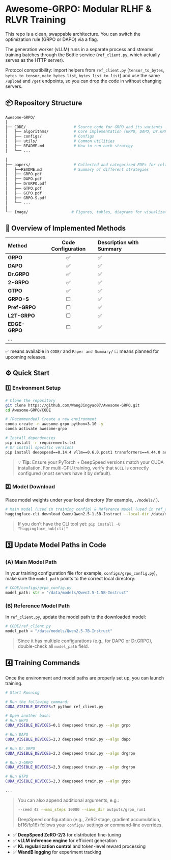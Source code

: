 # Awesome-GRPO: Modular RLHF & RLVR Training


This repo is a clean, swappable architecture. You can switch the optimization rule (GRPO or DAPO) via a flag. 

The generation worker (vLLM) runs in a separate process and streams training batches through the Bottle service (`ref_client.py`, which actually serves as the HTTP server).

Protocol compatibility: import helpers from `ref_client.py` (`tensor_to_bytes`, `bytes_to_tensor`, `make_bytes_list`, `bytes_list_to_list`) and use the same `/upload` and `/get` endpoints, so you can drop the code in without changing servers.



## 📦 Repository Structure

```bash
Awesome-GRPO/
│
├── CODE/                     # Source code for GRPO and its variants
│   ├── algorithms/           # Core implementation (GRPO, DAPO, Dr.GRPO etc.)
│   ├── configs/              # Configs
│   ├── utils/                # Common utilities
│   ├── README.md             # How to run each strategy
│   └── ...

│
├── papers/                   # Collected and categorized PDFs for related research
│   ├──README.md              # Summary of different strategies
│   ├── GRPO.pdf
│   ├── DAPO.pdf
│   ├── DrGRPO.pdf
│   ├── GTPO.pdf
│   ├── GCPO.pdf
│   ├── GRPO-S.pdf
│   └── ...
│
└── Image/                   # Figures, tables, diagrams for visualization
````



## 🧠 Overview of Implemented Methods

| Method        | Code Configuration | Description with Summary |
| :------------ | :----------------: | :----------------------- |
| **GRPO**      |         ✅          | ✅                        |
| **DAPO**      |         ✅          | ✅                        |
| **Dr.GRPO**   |         ✅          | ✅                        |
| **2-GRPO** |         ✅          | ✅                        |
| **GTPO**      |         ✅          | ✅                        |
| **GRPO-S**    |         ☐          | ✅                        |
| **Pref-GRPO** |         ☐          | ✅                        |
| **L2T-GRPO** |         ☐          | ✅                        |
| **EDGE-GRPO** |         ☐          | ✅                        |
| ...           |                    |                          |

✅ means available in `CODE/` and `Paper and Summary/`
☐ means planned for upcoming releases.



## ⚙️ Quick Start


### 1️⃣ Environment Setup

```bash
# Clone the repository
git clone https://github.com/WangJingyao07/Awesome-GRPO.git
cd Awesome-GRPO/CODE

# (Recommended) Create a new environment
conda create -n awesome-grpo python=3.10 -y
conda activate awesome-grpo

# Install dependencies
pip install -r requirements.txt
# Or install specific versions
pip install deepspeed==0.14.4 vllm==0.6.0.post1 transformers==4.44.0 accelerate==0.33.0
```

> 💡 **Tip:** Ensure your PyTorch + DeepSpeed versions match your CUDA installation.
> For multi-GPU training, verify that `NCCL` is correctly configured (most servers have it by default).



### 2️⃣ Model Download

Place model weights under your local directory (for example, `./models/` ).

```bash
# Main model (used in training config) & Reference model (used in ref_client.py)
huggingface-cli download Qwen/Qwen2.5-1.5B-Instruct --local-dir /data/models/Qwen2.5-1.5B-Instruct
```

> If you don’t have the CLI tool yet:
> `pip install -U "huggingface_hub[cli]"`



## 3️⃣ Update Model Paths in Code

### (A) Main Model Path

In your training configuration file (for example, `configs/grpo_config.py`), make sure the `model_path` points to the correct local directory:

```python
# CODE/configs/grpo_config.py
model_path: str = "/data/models/Qwen2.5-1.5B-Instruct"
```

### (B) Reference Model Path

In `ref_client.py`, update the model path to the downloaded model:

```python
# CODE/ref_client.py
model_path = "/data/models/Qwen2.5-7B-Instruct"
```

> Since it has multiple configurations (e.g., for DAPO or Dr.GRPO), double-check all `model_path` field.



## 4️⃣ Training Commands

Once the environment and model paths are properly set up, you can launch training.

```bash
# Start Running

# Run the following command:
CUDA_VISIBLE_DEVICES=7 python ref_client.py

# Open another bash:
# Run GRPO
CUDA_VISIBLE_DEVICES=0,1 deepspeed train.py --algo grpo

# Run DAPO
CUDA_VISIBLE_DEVICES=2,3 deepspeed train.py --algo dapo

# Run Dr.GRPO
CUDA_VISIBLE_DEVICES=2,3 deepspeed train.py --algo drgrpo

# Run 2-GRPO
CUDA_VISIBLE_DEVICES=2,3 deepspeed train.py --algo drgrpo

# Run GTPO
CUDA_VISIBLE_DEVICES=2,3 deepspeed train.py --algo gtpo

...

```

> You can also append additional arguments, e.g.:
>
> ```bash
> --seed 42 --max_steps 10000 --save_dir outputs/grpo_run1
> ```
>
> DeepSpeed configuration (e.g., ZeRO stage, gradient accumulation, bf16/fp16) follows your `configs/` settings or command-line overrides.



* ✅ **DeepSpeed ZeRO-2/3** for distributed fine-tuning
* ✅ **vLLM inference engine** for efficient generation
* ✅ **KL regularization control** and token-level reward processing
* ✅ **WandB logging** for experiment tracking


